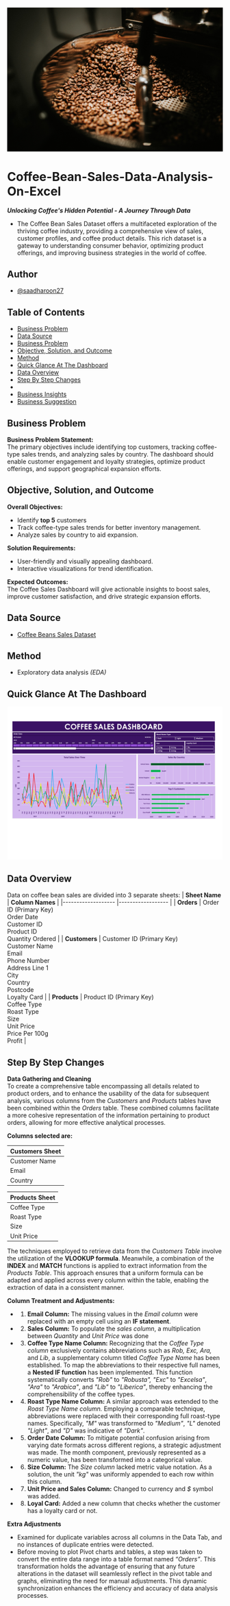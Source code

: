 ![banner](Assets/Banner.jpg)

# Coffee-Bean-Sales-Data-Analysis-On-Excel
_**Unlocking Coffee's Hidden Potential - A Journey Through Data**_
- The Coffee Bean Sales Dataset offers a multifaceted exploration of the thriving coffee industry, providing a comprehensive view of sales, customer profiles, and coffee product details. This rich dataset is a gateway to understanding consumer behavior, optimizing product offerings, and improving business strategies in the world of coffee.

## Author
- [@saadharoon27](https://github.com/saadharoon27)

## Table of Contents
- [Business Problem](#business-problem)
- [Data Source](#data-source)
- [Business Problem](#business-problem)
- [Objective, Solution, and Outcome](#objective-solution-and-outcome)
- [Method](#method)
- [Quick Glance At The Dashboard](#quick-glance-at-the-dashboard)
- [Data Overview](#data-overview)
- [Step By Step Changes](#step-by-step-changes)
- 
- [Business Insights](#business-insights)
- [Business Suggestion](#business-suggestion)

## Business Problem
**Business Problem Statement:** <br>
The primary objectives include identifying top customers, tracking coffee-type sales trends, and analyzing sales by country. The dashboard should enable customer engagement and loyalty strategies, optimize product offerings, and support geographical expansion efforts.

## Objective, Solution, and Outcome
**Overall Objectives:** <br>
- Identify **top 5** customers
- Track coffee-type sales trends for better inventory management.
- Analyze sales by country to aid expansion.

**Solution Requirements:** <br>
- User-friendly and visually appealing dashboard.
- Interactive visualizations for trend identification.

**Expected Outcomes:** <br>
The Coffee Sales Dashboard will give actionable insights to boost sales, improve customer satisfaction, and drive strategic expansion efforts.

## Data Source
- [Coffee Beans Sales Dataset](https://www.kaggle.com/datasets/saadharoon27/coffee-bean-sales-raw-dataset)

## Method
- Exploratory data analysis _(EDA)_

## Quick Glance At The Dashboard
![dashboard](Assets/Glance.png)

## Data Overview
Data on coffee bean sales are divided into 3 separate sheets:
| **Sheet Name**     	            | **Column Names**     |
|-------------------	        |------------------	       |
| **Orders**     	                | Order ID (Primary Key)<br>Order Date<br>Customer ID<br>Product ID<br>Quantity Ordered                                                            |
| **Customers**    	              | Customer ID (Primary Key)<br>Customer Name<br>Email<br>Phone Number<br>Address Line 1<br>City<br>Country<br>Postcode<br>Loyalty Card         |
| **Products**               	    | Product ID (Primary Key)<br>Coffee Type<br>Roast Type<br>Size<br>Unit Price<br>Price Per 100g<br>Profit 	                                     |

## Step By Step Changes

**Data Gathering and Cleaning**<br>
To create a comprehensive table encompassing all details related to product orders, and to enhance the usability of the data for subsequent analysis, various columns from the _Customers_ and _Products_ tables have been combined within the _Orders_ table. These combined columns facilitate a more cohesive representation of the information pertaining to product orders, allowing for more effective analytical processes.

**Columns selected are:**

| **Customers Sheet** |
|-------------------	|
| Customer Name     	|               
| Email    	          |
| Country             |
                                
| **Products Sheet** |
|------------------	 |
| Coffee Type|
| Roast Type |
| Size       |
|Unit Price  |

The techniques employed to retrieve data from the _Customers Table_ involve the utilization of the **VLOOKUP formula**. Meanwhile, a combination of the **INDEX** and **MATCH** functions is applied to extract information from the _Products Table_. This approach ensures that a uniform formula can be adapted and applied across every column within the table, enabling the extraction of data in a consistent manner.

**Column Treatment and Adjustments:**
- 1.	**Email Column:** The missing values in the _Email column_ were replaced with an empty cell using an **IF statement**.
- 2.	**Sales Column:** To populate the _sales column_, a multiplication between _Quantity_ and _Unit Price_ was done
- 3.	**Coffee Type Name Column:** Recognizing that the _Coffee Type column_ exclusively contains abbreviations such as _Rob, Exc, Ara,_ and _Lib_, a supplementary column titled _Coffee Type Name_ has been established. To map the abbreviations to their respective full names, a **Nested IF function** has been implemented. This function systematically converts _"Rob"_ to _"Robusta", "Exc"_ to _"Excelsa"_, _"Ara"_ to _"Arabica"_, and _"Lib"_ to _"Liberica"_, thereby enhancing the comprehensibility of the coffee types.
- 4.	**Roast Type Name Column:** A similar approach was extended to the _Roast Type Name column._ Employing a comparable technique, abbreviations were replaced with their corresponding full roast-type names. Specifically, _"M"_ was transformed to _"Medium"_, _"L"_ denoted _"Light"_, and _"D"_ was indicative of _"Dark"_.
- 5.	**Order Date Column:** To mitigate potential confusion arising from varying date formats across different regions, a strategic adjustment was made. The month component, previously represented as a numeric value, has been transformed into a categorical value.
- 6.	**Size Column:** The _Size column_ lacked metric value notation. As a solution, the unit _"kg"_ was uniformly appended to each row within this column.
- 7.	**Unit Price and Sales Column:** Changed to currency and _$_ symbol was added.
- 8.	**Loyal Card:** Added a new column that checks whether the customer has a loyalty card or not.

**Extra Adjustments**
- Examined for duplicate variables across all columns in the Data Tab, and no instances of duplicate entries were detected. 
- Before moving to plot Pivot charts and tables, a step was taken to convert the entire data range into a table format named _“Orders”_. This transformation holds the advantage of ensuring that any future alterations in the dataset will seamlessly reflect in the pivot table and graphs, eliminating the need for manual adjustments. This dynamic synchronization enhances the efficiency and accuracy of data analysis processes.
